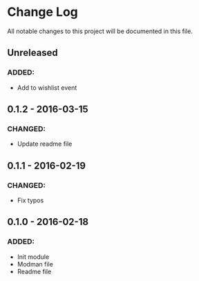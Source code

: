 # Change Log
All notable changes to this project will be documented in this file.

## Unreleased
### ADDED:
- Add to wishlist event

## 0.1.2 - 2016-03-15
### CHANGED:
- Update readme file

## 0.1.1 - 2016-02-19
### CHANGED:
- Fix typos

## 0.1.0 - 2016-02-18
### ADDED:
- Init module
- Modman file
- Readme file
